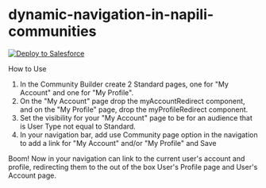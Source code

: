# dynamic-navigation-in-napili-communities

<a href="https://githubsfdeploy.herokuapp.com?owner=meighan&repo=dynamic-navigation-in-napili-communities">
  <img alt="Deploy to Salesforce"
       src="https://raw.githubusercontent.com/afawcett/githubsfdeploy/master/src/main/webapp/resources/img/deploy.png">
</a>

How to Use
1.  In the Community Builder create 2 Standard pages, one for "My Account" and one for "My Profile".  
2. On the "My Account" page drop the myAccountRedirect component, and on the "My Profile" page, drop the myProfileRedirect component. 
3. Set the visibility for your "My Account" page to be for an audience that is User Type not equal to Standard.
4. In your navigation bar, add use Community page option in the navigation to add a link for "My Account" and/or "My Profile" and Save

Boom! Now in your navigation can link to the current user's account and profile, redirecting them to the out of the box User's Profile page and User's Account page.